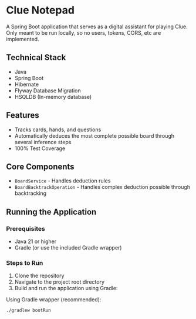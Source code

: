 # Clue Notepad

A Spring Boot application that serves as a digital assistant for playing Clue. Only meant to be run locally, so no users, tokens, CORS, etc are implemented.

## Technical Stack

* Java
* Spring Boot
* Hibernate
* Flyway Database Migration
* HSQLDB (In-memory database)

## Features

* Tracks cards, hands, and questions
* Automatically deduces the most complete possible board through several inference steps
* 100% Test Coverage

## Core Components

* `BoardService` - Handles deduction rules
* `BoardBacktrackOperation` - Handles complex deduction possible through backtracking

## Running the Application

### Prerequisites
* Java 21 or higher
* Gradle (or use the included Gradle wrapper)

### Steps to Run
1. Clone the repository
2. Navigate to the project root directory
3. Build and run the application using Gradle:

Using Gradle wrapper (recommended):
```bash
./gradlew bootRun
